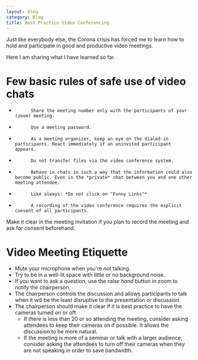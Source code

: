 ```yaml
---
layout: blog
category: Blog
title: Best Practice Video Conferencing
---
```

Just like everybody else, the Corona crisis has forced me to learn how to hold and participate in good and productive video meetings.

Here I am sharing what I have learned so far.


# Few basic rules of safe use of video chats
*           Share the meeting number only with the participants of your (zoom) meeting.
*           Use a meeting password.
*           As a meeting organizer, keep an eye on the dialed-in participants. React immediately if an uninvited participant appears.
*           Do not transfer files via the video conference system.
*           Behave in chats in such a way that the information could also become public. Even in the *private* chat between you and one other meeting attendee.
*           Like always: *Do not click on "Funny Links"*
*           A recording of the video conference requires the explicit consent of all participants.
Make it clear in the meeting invitation if you plan to record the meeting and ask for consent beforehand.


# Video Meeting Etiquette
* Mute your microphone when you're not talking.
* Try to be in a well-lit space with little or no background noise.
* If you want to ask a question, use the *raise hand* button in zoom to notify the chairperson.
* The chairperson controls the discussion and allows participants to talk when it will be the least disruptive to the presentation or discussion.
* The chairperson should make it clear if it is best practice to have the cameras turned on or off.
    * If there is less than 20 or so attending the meeting, consider asking attendees to keep their cameras on if possible. It allows the discussion to be more natural.
    * If the meeting is more of a seminar or talk with a larger audience, consider asking the attendees to turn off their cameras when they are not speaking in order to save bandwidth.
